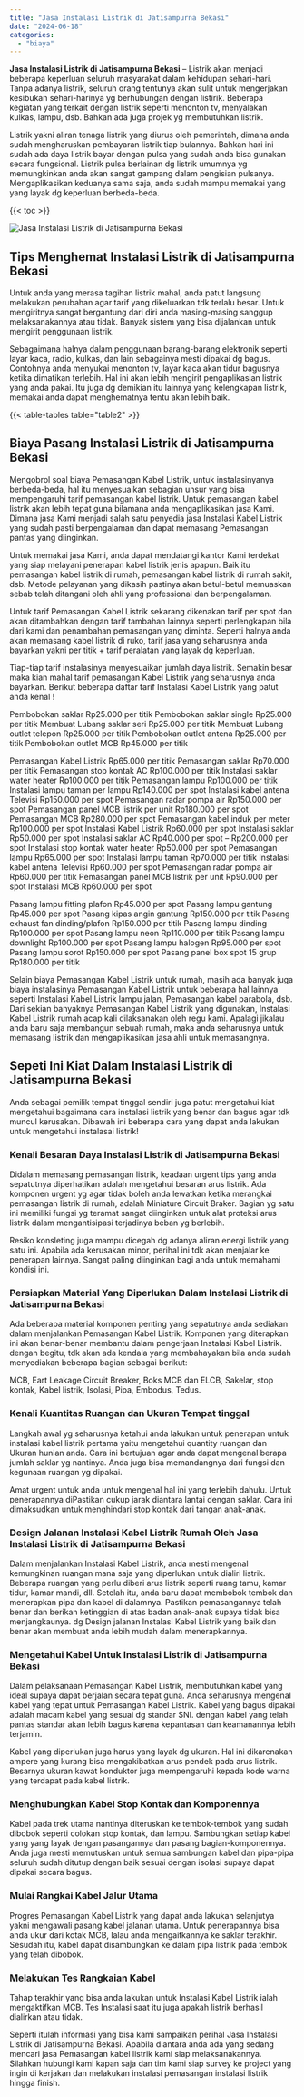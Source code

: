 ```yaml
---
title: "Jasa Instalasi Listrik di Jatisampurna Bekasi"
date: "2024-06-18"
categories: 
  - "biaya"
---
```


**Jasa Instalasi Listrik di Jatisampurna Bekasi** – Listrik akan menjadi beberapa keperluan seluruh masyarakat dalam kehidupan sehari-hari. Tanpa adanya listrik, seluruh orang tentunya akan sulit untuk mengerjakan kesibukan sehari-harinya yg berhubungan dengan listirik. Beberapa kegiatan yang terkait dengan listrik seperti menonton tv, menyalakan kulkas, lampu, dsb. Bahkan ada juga projek yg membutuhkan listrik.

Listrik yakni aliran tenaga listrik yang diurus oleh pemerintah, dimana anda sudah mengharuskan pembayaran listrik tiap bulannya. Bahkan hari ini sudah ada daya listrik bayar dengan pulsa yang sudah anda bisa gunakan secara fungsional. Listrik pulsa berlainan dg listrik umumnya yg memungkinkan anda akan sangat gampang dalam pengisian pulsanya. Mengaplikasikan keduanya sama saja, anda sudah mampu memakai yang yang layak dg keperluan berbeda-beda.

{{< toc >}}

![Jasa Instalasi Listrik di Jatisampurna Bekasi](/images/instalasi-listrik-murah19.png)

## Tips Menghemat Instalasi Listrik di Jatisampurna Bekasi

Untuk anda yang merasa tagihan listrik mahal, anda patut langsung melakukan perubahan agar tarif yang dikeluarkan tdk terlalu besar. Untuk mengiritnya sangat bergantung dari diri anda masing-masing sanggup melaksanakannya atau tidak. Banyak sistem yang bisa dijalankan untuk mengirit penggunaan listrik.

Sebagaimana halnya dalam penggunaan barang-barang elektronik seperti layar kaca, radio, kulkas, dan lain sebagainya mesti dipakai dg bagus. Contohnya anda menyukai menonton tv, layar kaca akan tidur bagusnya ketika dimatikan terlebih. Hal ini akan lebih mengirit pengaplikasian listrik yang anda pakai. Itu juga dg demikian itu lainnya yang kelengkapan listrik, memakai anda dapat menghematnya tentu akan lebih baik.

{{< table-tables table="table2" >}}

## Biaya Pasang Instalasi Listrik di Jatisampurna Bekasi

Mengobrol soal biaya Pemasangan Kabel Listrik, untuk instalasinyanya berbeda-beda, hal itu menyesuaikan sebagian unsur yang bisa mempengaruhi tarif pemasangan kabel listrik. Untuk pemasangan kabel listrik akan lebih tepat guna bilamana anda mengaplikasikan jasa Kami. Dimana jasa Kami menjadi salah satu penyedia jasa Instalasi Kabel Listrik yang sudah pasti berpengalaman dan dapat memasang Pemasangan pantas yang diinginkan.

Untuk memakai jasa Kami, anda dapat mendatangi kantor Kami terdekat yang siap melayani penerapan kabel listrik jenis apapun. Baik itu pemasangan kabel listrik di rumah, pemasangan kabel listrik di rumah sakit, dsb. Metode pelayanan yang dikasih pastinya akan betul-betul memuaskan sebab telah ditangani oleh ahli yang professional dan berpengalaman.

Untuk tarif Pemasangan Kabel Listrik sekarang dikenakan tarif per spot dan akan ditambahkan dengan tarif tambahan lainnya seperti perlengkapan bila dari kami dan penambahan pemasangan yang diminta. Seperti halnya anda akan memasang kabel listrik di ruko, tarif jasa yang seharusnya anda bayarkan yakni per titik + tarif peralatan yang layak dg keperluan.

Tiap-tiap tarif instalasinya menyesuaikan jumlah daya listrik. Semakin besar maka kian mahal tarif pemasangan Kabel Listrik yang seharusnya anda bayarkan. Berikut beberapa daftar tarif Instalasi Kabel Listrik yang patut anda kenal !

Pembobokan saklar Rp25.000 per titik Pembobokan saklar single Rp25.000 per titik Membuat Lubang saklar seri Rp25.000 per titik Membuat Lubang outlet telepon Rp25.000 per titik Pembobokan outlet antena Rp25.000 per titik Pembobokan outlet MCB Rp45.000 per titik

Pemasangan Kabel Listrik Rp65.000 per titik Pemasangan saklar Rp70.000 per titik Pemasangan stop kontak AC Rp100.000 per titik Instalasi saklar water heater Rp100.000 per titik Pemasangan lampu Rp100.000 per titik Instalasi lampu taman per lampu Rp140.000 per spot Instalasi kabel antena Televisi Rp150.000 per spot Pemasangan radar pompa air Rp150.000 per spot Pemasangan panel MCB listrik per unit Rp180.000 per spot Pemasangan MCB Rp280.000 per spot Pemasangan kabel induk per meter Rp100.000 per spot Instalasi Kabel Listrik Rp60.000 per spot Instalasi saklar Rp50.000 per spot Instalasi saklar AC Rp40.000 per spot – Rp200.000 per spot Instalasi stop kontak water heater Rp50.000 per spot Pemasangan lampu Rp65.000 per spot Instalasi lampu taman Rp70.000 per titik Instalasi kabel antena Televisi Rp60.000 per spot Pemasangan radar pompa air Rp60.000 per titik Pemasangan panel MCB listrik per unit Rp90.000 per spot Instalasi MCB Rp60.000 per spot

Pasang lampu fitting plafon Rp45.000 per spot Pasang lampu gantung Rp45.000 per spot Pasang kipas angin gantung Rp150.000 per titik Pasang exhaust fan dinding/plafon Rp150.000 per titik Pasang lampu dinding Rp100.000 per spot Pasang lampu neon Rp110.000 per titik Pasang lampu downlight Rp100.000 per spot Pasang lampu halogen Rp95.000 per spot Pasang lampu sorot Rp150.000 per spot Pasang panel box spot 15 grup Rp180.000 per titik

Selain biaya Pemasangan Kabel Listrik untuk rumah, masih ada banyak juga biaya instalasinya Pemasangan Kabel Listrik untuk beberapa hal lainnya seperti Instalasi Kabel Listrik lampu jalan, Pemasangan kabel parabola, dsb. Dari sekian banyaknya Pemasangan Kabel Listrik yang digunakan, Instalasi Kabel Listrik rumah acap kali dilaksanakan oleh regu kami. Apalagi jikalau anda baru saja membangun sebuah rumah, maka anda seharusnya untuk memasang listrik dan mengaplikasikan jasa ahli untuk memasangnya.

## Sepeti Ini Kiat Dalam Instalasi Listrik di Jatisampurna Bekasi


Anda sebagai pemilik tempat tinggal sendiri juga patut mengetahui kiat mengetahui bagaimana cara instalasi listrik yang benar dan bagus agar tdk muncul kerusakan. Dibawah ini beberapa cara yang dapat anda lakukan untuk mengetahui instalasai listrik!

### Kenali Besaran Daya Instalasi Listrik di Jatisampurna Bekasi

Didalam memasang pemasangan listrik, keadaan urgent tips yang anda sepatutnya diperhatikan adalah mengetahui besaran arus listrik. Ada komponen urgent yg agar tidak boleh anda lewatkan ketika merangkai pemasangan listrik di rumah, adalah Miniature Circuit Braker. Bagian yg satu ini memiliki fungsi yg teramat sangat diinginkan untuk alat proteksi arus listrik dalam mengantisipasi terjadinya beban yg berlebih.

Resiko konsleting juga mampu dicegah dg adanya aliran energi listrik yang satu ini. Apabila ada kerusakan minor, perihal ini tdk akan menjalar ke penerapan lainnya. Sangat paling diinginkan bagi anda untuk memahami kondisi ini.

### Persiapkan Material Yang Diperlukan Dalam Instalasi Listrik di Jatisampurna Bekasi

Ada beberapa material komponen penting yang sepatutnya anda sediakan dalam menjalankan Pemasangan Kabel Listrik. Komponen yang diterapkan ini akan benar-benar membantu dalam pengerjaan Instalasi Kabel Listrik. dengan begitu, tdk akan ada kendala yang membahayakan bila anda sudah menyediakan beberapa bagian sebagai berikut:

MCB, Eart Leakage Circuit Breaker, Boks MCB dan ELCB, Sakelar, stop kontak, Kabel listrik, Isolasi, Pipa, Embodus, Tedus.

### Kenali Kuantitas Ruangan dan Ukuran Tempat tinggal

Langkah awal yg seharusnya ketahui anda lakukan untuk penerapan untuk instalasi kabel listrik pertama yaitu mengetahui quantity ruangan dan Ukuran hunian anda. Cara ini bertujuan agar anda dapat mengenal berapa jumlah saklar yg nantinya. Anda juga bisa memandangnya dari fungsi dan kegunaan ruangan yg dipakai.

Amat urgent untuk anda untuk mengenal hal ini yang terlebih dahulu. Untuk penerapannya diPastikan cukup jarak diantara lantai dengan saklar. Cara ini dimaksudkan untuk menghindari stop kontak dari tangan anak-anak.

### Design Jalanan Instalasi Kabel Listrik Rumah Oleh Jasa Instalasi Listrik di Jatisampurna Bekasi

Dalam menjalankan Instalasi Kabel Listrik, anda mesti mengenal kemungkinan ruangan mana saja yang diperlukan untuk dialiri listrik. Beberapa ruangan yang perlu diberi arus listrik seperti ruang tamu, kamar tidur, kamar mandi, dll. Setelah itu, anda baru dapat membobok tembok dan menerapkan pipa dan kabel di dalamnya. Pastikan pemasangannya telah benar dan berikan ketinggian di atas badan anak-anak supaya tidak bisa menjangkaunya. dg Design jalanan Instalasi Kabel Listrik yang baik dan benar akan membuat anda lebih mudah dalam menerapkannya.

### Mengetahui Kabel Untuk Instalasi Listrik di Jatisampurna Bekasi

Dalam pelaksanaan Pemasangan Kabel Listrik, membutuhkan kabel yang ideal supaya dapat berjalan secara tepat guna. Anda seharusnya mengenal kabel yang tepat untuk Pemasangan Kabel Listrik. Kabel yang bagus dipakai adalah macam kabel yang sesuai dg standar SNI. dengan kabel yang telah pantas standar akan lebih bagus karena kepantasan dan keamanannya lebih terjamin.

Kabel yang diperlukan juga harus yang layak dg ukuran. Hal ini dikarenakan ampere yang kurang bisa mengakibatkan arus pendek pada arus listrik. Besarnya ukuran kawat konduktor juga mempengaruhi kepada kode warna yang terdapat pada kabel listrik.

### Menghubungkan Kabel Stop Kontak dan Komponennya

Kabel pada trek utama nantinya diteruskan ke tembok-tembok yang sudah dibobok seperti colokan stop kontak, dan lampu. Sambungkan setiap kabel yang yang layak dengan pasangannya dan pasang bagian-komponennya. Anda juga mesti memutuskan untuk semua sambungan kabel dan pipa-pipa seluruh sudah ditutup dengan baik sesuai dengan isolasi supaya dapat dipakai secara bagus.

### Mulai Rangkai Kabel Jalur Utama

Progres Pemasangan Kabel Listrik yang dapat anda lakukan selanjutya yakni mengawali pasang kabel jalanan utama. Untuk penerapannya bisa anda ukur dari kotak MCB, lalau anda mengaitkannya ke saklar terakhir. Sesudah itu, kabel dapat disambungkan ke dalam pipa listrik pada tembok yang telah dibobok.

### Melakukan Tes Rangkaian Kabel

Tahap terakhir yang bisa anda lakukan untuk Instalasi Kabel Listrik ialah mengaktifkan MCB. Tes Instalasi saat itu juga apakah listrik berhasil dialirkan atau tidak.

Seperti itulah informasi yang bisa kami sampaikan perihal Jasa Instalasi Listrik di Jatisampurna Bekasi. Apabila diantara anda ada yang sedang mencari jasa Pemasangan kabel listrik kami siap melaksanakannya. Silahkan hubungi kami kapan saja dan tim kami siap survey ke project yang ingin di kerjakan dan melakukan instalasi pemasangan instalasi listrik hingga finish.
